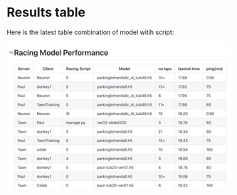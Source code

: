 # Results table

Here is the latest table combination of model witih script:

![](03-Images/Model_Script_Best_Combo_Overview_00.png)
